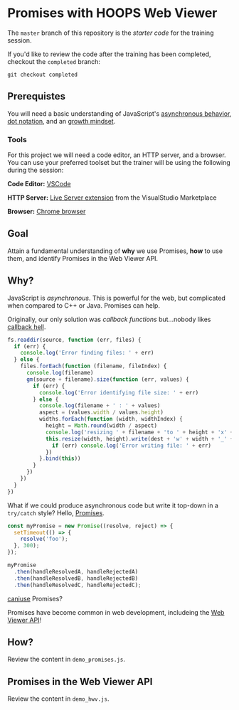 # Promises with HOOPS Web Viewer

The `master` branch of this repository is the *starter code* for the training session.

If you'd like to review the code after the training has been completed, checkout the `completed` branch:

`git checkout completed`

## Prerequistes

You will need a basic understanding of JavaScript's [asynchronous behavior](https://developer.mozilla.org/en-US/docs/Learn/JavaScript/Asynchronous), [dot notation](https://developer.mozilla.org/en-US/docs/Web/JavaScript/Reference/Operators/Property_accessors#dot_notation), and an [growth mindset](https://www.mindsetworks.com/science/).

### Tools

For this project we will need a code editor, an HTTP server, and a browser. You can use your preferred toolset but the trainer will be using the following during the session:

**Code Editor:** [VSCode](https://code.visualstudio.com/download)

**HTTP Server:** [Live Server extension](https://marketplace.visualstudio.com/items?itemName=ritwickdey.LiveServer) from the VisualStudio Marketplace

**Browser:** [Chrome browser](https://www.google.com/chrome/)

## Goal

Attain a fundamental understanding of **why** we use Promises, **how** to use them, and identify Promises in the Web Viewer API.

## Why?

JavaScript is *asynchronous*. This is powerful for the web, but complicated when compared to C++ or Java. Promises can help.

Originally, our only solution was *callback functions* but...nobody likes [callback hell](http://callbackhell.com/).

```javascript
fs.readdir(source, function (err, files) {
  if (err) {
    console.log('Error finding files: ' + err)
  } else {
    files.forEach(function (filename, fileIndex) {
      console.log(filename)
      gm(source + filename).size(function (err, values) {
        if (err) {
          console.log('Error identifying file size: ' + err)
        } else {
          console.log(filename + ' : ' + values)
          aspect = (values.width / values.height)
          widths.forEach(function (width, widthIndex) {
            height = Math.round(width / aspect)
            console.log('resizing ' + filename + 'to ' + height + 'x' + height)
            this.resize(width, height).write(dest + 'w' + width + '_' + filename, function(err) {
              if (err) console.log('Error writing file: ' + err)
            })
          }.bind(this))
        }
      })
    })
  }
})
```

What if we could produce asynchronous code but write it top-down in a `try/catch` style? Hello, [Promises](https://developer.mozilla.org/en-US/docs/Web/JavaScript/Reference/Global_Objects/Promise).

```javascript
const myPromise = new Promise((resolve, reject) => {
  setTimeout(() => {
    resolve('foo');
  }, 300);
});

myPromise
  .then(handleResolvedA, handleRejectedA)
  .then(handleResolvedB, handleRejectedB)
  .then(handleResolvedC, handleRejectedC);
```

[caniuse](https://caniuse.com/?search=promises) Promises?

Promises have become common in web development, includeing the [Web Viewer API](https://docs.techsoft3d.com/communicator/latest/build/api_ref/typedoc/modules/communicator.html)!

## How?

Review the content in `demo_promises.js`.

## Promises in the Web Viewer API

Review the content in `demo_hwv.js`.